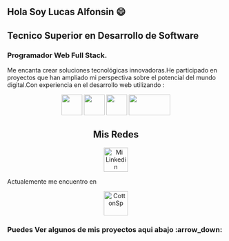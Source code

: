 ## Hola Soy Lucas Alfonsin 😄
## Tecnico Superior en Desarrollo de Software
### Programador Web Full Stack.
Me encanta crear soluciones tecnológicas innovadoras.He participado en proyectos que han ampliado mi perspectiva sobre el potencial del mundo digital.Con experiencia en el desarrollo web utilizando :
<p align="center">
  <img src="https://upload.wikimedia.org/wikipedia/commons/thumb/6/61/HTML5_logo_and_wordmark.svg/512px-HTML5_logo_and_wordmark.svg.png" height="48px" width="48px">
  <img src="https://upload.wikimedia.org/wikipedia/commons/thumb/d/d5/CSS3_logo_and_wordmark.svg/363px-CSS3_logo_and_wordmark.svg.png" height="48px" width="48px">
  <img src="https://upload.wikimedia.org/wikipedia/commons/thumb/9/99/Unofficial_JavaScript_logo_2.svg/512px-Unofficial_JavaScript_logo_2.svg.png" height="48px" width="48px">
  <img src="https://upload.wikimedia.org/wikipedia/commons/thumb/7/75/Django_logo.svg/260px-Django_logo.svg.png" height="48px" width="96px">
</p>
<h2 align="center">Mis Redes</h2>
<p align="center">
   <a href="www.linkedin.com/in/lucas-alfonsin-developer" target="_blank">
    <img align="center" src="https://upload.wikimedia.org/wikipedia/commons/e/e8/Linkedin-logo-blue-In-square-40px.png" alt="Mi Linkedin" height="56px" width="56px" />
  </a>
</p>
<span> Actualemente me encuentro en </span>
<br>
<p align="center" >
<a href="https://cottonsp.com.ar">
<img  src="https://cottonsp.com.ar/static/img/hero-banner.jpg" alt="CottonSp" height="56px" width="56px"></a>
</p>
<h3>Puedes Ver algunos de mis proyectos aqui abajo :arrow_down: </h5>
